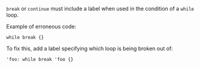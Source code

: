 `break` or `continue` must include a label when used in the condition of a
`while` loop.

Example of erroneous code:

```compile_fail
while break {}
```

To fix this, add a label specifying which loop is being broken out of:
```
'foo: while break 'foo {}
```
